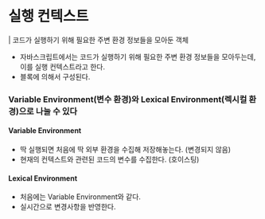 # 실행 컨텍스트

| 코드가 실행하기 위해 필요한 주변 환경 정보들을 모아둔 객체

- 자바스크립트에서는 코드가 실행하기 위해 필요한 주변 환경 정보들을 모아두는데, 이를 실행 컨텍스트라고 한다.
- 블록에 의해서 구성된다.

### Variable Environment(변수 환경)와 Lexical Environment(렉시컬 환경)으로 나눌 수 있다

#### Variable Environment

- 딱 실행되면 처음에 딱 외부 환경을 수집해 저장해놓는다. (변경되지 않음)
- 현재의 컨텍스트와 관련된 코드의 변수를 수집한다. (호이스팅)

#### Lexical Environment

- 처음에는 Variable Environment와 같다.
- 실시간으로 변경사항을 반영한다.
